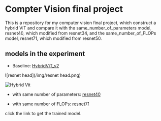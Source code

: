 # Compter Vision final project
This is a repository for my computer vision final project, which construct a hybrid ViT and compare it with the same_number_of_parameters model, resnet40, which modified from resnet34, and the same_number_of_FLOPs model, resnet71, which modified from resnet50.

## models in the experiment
- Baseline: [HybridViT_v2](https://drive.google.com/file/d/1-7kCyc2bYorM_I9S0Cdss025HEmpqeiB/view?usp=sharing)

![resnet head](/img/resnet head.png)

![Hybrid Vit](/img/ViT.jpg)

- with same number of parameters: [resnet40](https://drive.google.com/file/d/1WkMeI3LCDfhL9k1OwpGd28KQqmBT-SBi/view?usp=sharing)

- with same number of FLOPs: [resnet71](https://drive.google.com/file/d/1-2p1GoI5xc199o6JExdMAYDoyvW-sN97/view?usp=sharing)

click the link to get the trained model.
